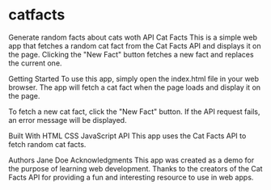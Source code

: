 # catfacts
Generate random facts about cats woth API
Cat Facts
This is a simple web app that fetches a random cat fact from the Cat Facts API and displays it on the page. Clicking the "New Fact" button fetches a new fact and replaces the current one.

Getting Started
To use this app, simply open the index.html file in your web browser. The app will fetch a cat fact when the page loads and display it on the page.

To fetch a new cat fact, click the "New Fact" button. If the API request fails, an error message will be displayed.

Built With
HTML
CSS
JavaScript
API
This app uses the Cat Facts API to fetch random cat facts.

Authors
Jane Doe
Acknowledgments
This app was created as a demo for the purpose of learning web development.
Thanks to the creators of the Cat Facts API for providing a fun and interesting resource to use in web apps.
